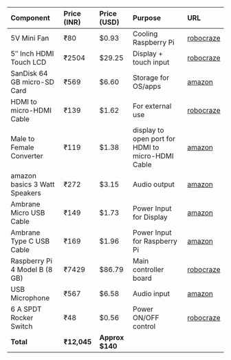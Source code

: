 | Component | Price (INR) | Price (USD) | Purpose | URL |
| :--- | :--- | :--- | :--- | :--- |
| 5V Mini Fan | ₹80 | $0.93 | Cooling Raspberry Pi | [robocraze](https://robocraze.com/products/5v-mini-fan-for-raspberry-pi?variant=40192541982873) |
| 5″ Inch HDMI Touch LCD | ₹2504 | $29.25 | Display + touch input | [robocraze](https://robocraze.com/products/5-inch-lcd-hdmi-touch-screen-display-tft-lcd-panel-module?variant=40193802895513) |
| SanDisk 64 GB micro-SD Card | ₹569 | $6.60 | Storage for OS/apps | [amazon](https://amzn.in/d/4g1hGiB) |
| HDMI to micro-HDMI Cable | ₹139 | $1.62 | For external use | [robocraze](https://robocraze.com/products/hdmi-to-micro-hdmi-cable?variant=40193636597913) |
| Male to Female Converter | ₹119 | $1.38 | display to open port for HDMI to micro-HDMI Cable| [amazon](https://amzn.in/d/a2hGUmL) |
| amazon basics 3 Watt Speakers | ₹272 | $3.15 | Audio output | [amazon](https://amzn.in/d/egND9wG) |
| Ambrane Micro USB Cable | ₹149 | $1.73 | Power Input for Display | [amazon](https://amzn.in/d/fEbwvcv) |
| Ambrane Type C USB Cable | ₹169 | $1.96 | Power Input for Raspberry Pi | [amazon](https://amzn.in/d/1RGyZ3g) |
| Raspberry Pi 4 Model B (8 GB) | ₹7429 | $86.79 | Main controller board | [robocraze](https://robocraze.com/products/raspberry-pi-4-model-b-8-gb-ram?variant=40193825308825) |
| USB Microphone | ₹567 | $6.58 | Audio input | [amazon](https://amzn.in/d/2ZB8z9S) |
| 6 A SPDT Rocker Switch | ₹48 | $0.56 | Power ON/OFF control | [robocraze](https://robocraze.com/products/6-a-250v-3-pin-spdt-on-off-rocker-switch-jl-mrs-102-bk?variant=43223637393632) |
| **Total** | **₹12,045** | **Approx $140** | | |
